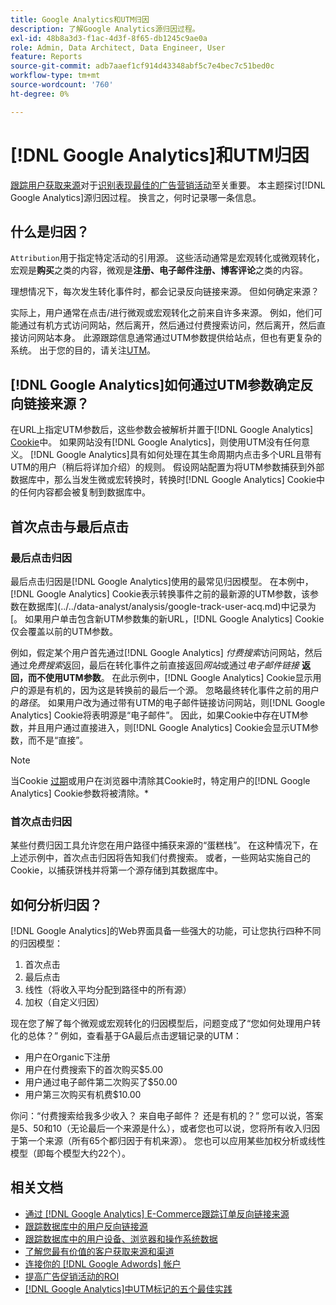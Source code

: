 ```yaml
---
title: Google Analytics和UTM归因
description: 了解Google Analytics源归因过程。
exl-id: 48b8a3d3-f1ac-4d3f-8f65-db1245c9ae0a
role: Admin, Data Architect, Data Engineer, User
feature: Reports
source-git-commit: adb7aaef1cf914d43348abf5c7e4bec7c51bed0c
workflow-type: tm+mt
source-wordcount: '760'
ht-degree: 0%

---
```


# [!DNL Google Analytics]和UTM归因

[跟踪用户获取来源](../../data-analyst/analysis/google-track-user-acq.md)对于[识别表现最佳的广告营销活动](../../data-analyst/analysis/most-value-source-channel.md)至关重要。 本主题探讨[!DNL Google Analytics]源归因过程。 换言之，何时记录哪一条信息。

## 什么是归因？

`Attribution`用于指定特定活动的引用源。 这些活动通常是宏观转化或微观转化，宏观是&#x200B;**购买**&#x200B;之类的内容，微观是&#x200B;**注册、电子邮件注册、博客评论**&#x200B;之类的内容。

理想情况下，每次发生转化事件时，都会记录反向链接来源。 但如何确定来源？

实际上，用户通常在点击/进行微观或宏观转化之前来自许多来源。 例如，他们可能通过有机方式访问网站，然后离开，然后通过付费搜索访问，然后离开，然后直接访问网站本身。 此源跟踪信息通常通过UTM参数提供给站点，但也有更复杂的系统。 出于您的目的，请关注[UTM](https://support.google.com/analytics/answer/1033867?hl=en&amp;ref_topic=1032998)。

## [!DNL Google Analytics]如何通过UTM参数确定反向链接来源？

在URL上指定UTM参数后，这些参数会被解析并置于[!DNL Google Analytics] [Cookie](https://en.wikipedia.org/wiki/HTTP_cookie)中。 如果网站没有[!DNL Google Analytics]，则使用UTM没有任何意义。 [!DNL Google Analytics]具有如何处理在其生命周期内点击多个URL且带有UTM的用户（稍后将详加介绍）的规则。 假设网站配置为将UTM参数捕获到外部数据库中，那么当发生微或宏转换时，转换时[!DNL Google Analytics] Cookie中的任何内容都会被复制到数据库中。

## 首次点击与最后点击

### 最后点击归因

最后点击归因是[!DNL Google Analytics]使用的最常见归因模型。 在本例中，[!DNL Google Analytics] Cookie表示转换事件之前的最新源的UTM参数，该参数在数据库](../../data-analyst/analysis/google-track-user-acq.md)中记录为[。 如果用户单击包含新UTM参数集的新URL，[!DNL Google Analytics] Cookie仅会覆盖以前的UTM参数。

例如，假定某个用户首先通过[!DNL Google Analytics] *付费搜索*&#x200B;访问网站，然后通过&#x200B;*免费搜索*&#x200B;返回，最后在转化事件之前直接返回&#x200B;*网站*&#x200B;或通过&#x200B;*电子邮件链接* **返回，而不使用UTM参数**。 在此示例中，[!DNL Google Analytics] Cookie显示用户的源是有机的，因为这是转换前的最后一个源。 忽略最终转化事件之前的用户的&#x200B;*路径*。 如果用户改为通过带有UTM的电子邮件链接访问网站，则[!DNL Google Analytics] Cookie将表明源是“电子邮件”。 因此，如果Cookie中存在UTM参数，并且用户通过直接进入，则[!DNL Google Analytics] Cookie会显示UTM参数，而不是“直接”。

>[!NOTE]
>
>当Cookie [过期](https://developers.google.com/analytics/devguides/collection/analyticsjs/cookie-usage)或用户在浏览器中清除其Cookie时，特定用户的[!DNL Google Analytics] Cookie参数将被清除。*

### 首次点击归因

某些付费归因工具允许您在用户路径中捕获来源的“蛋糕栈”。 在这种情况下，在上述示例中，首次点击归因将告知我们付费搜索。 或者，一些网站实施自己的Cookie，以捕获饼栈并将第一个源存储到其数据库中。

## 如何分析归因？

[!DNL Google Analytics]的Web界面具备一些强大的功能，可让您执行四种不同的归因模型：

1. 首次点击
1. 最后点击
1. 线性（将收入平均分配到路径中的所有源）
1. 加权（自定义归因）

现在您了解了每个微观或宏观转化的归因模型后，问题变成了“您如何处理用户转化的总体？”  例如，查看基于GA最后点击逻辑记录的UTM：

* 用户在Organic下注册
* 用户在付费搜索下的首次购买$5.00
* 用户通过电子邮件第二次购买了$50.00
* 用户第三次购买有机费$10.00

你问：“付费搜索给我多少收入？ 来自电子邮件？  还是有机的？” 您可以说，答案是5、50和10（无论最后一个来源是什么），或者您也可以说，您将所有收入归因于第一个来源（所有65个都归因于有机来源）。 您也可以应用某些加权分析或线性模型（即每个模型大约22个）。

## 相关文档

* [通过 [!DNL Google Analytics] E-Commerce跟踪订单反向链接来源](../importing-data/integrations/google-ecommerce.md)
* [跟踪数据库中的用户反向链接源](../analysis/google-track-user-acq.md)
* [跟踪数据库中的用户设备、浏览器和操作系统数据](../analysis/google-track-user-acq.md)
* [了解您最有价值的客户获取来源和渠道](../analysis/most-value-source-channel.md)
* [连接你的 [!DNL Google Adwords] 帐户](../importing-data/integrations/google-adwords.md)
* [提高广告促销活动的ROI](../analysis/roi-ad-camp.md)
* [ [!DNL Google Analytics]中UTM标记的五个最佳实践](../../best-practices/utm-tagging-google.md)
